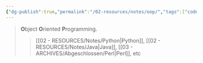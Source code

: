 ```yaml
---
{"dg-publish":true,"permalink":"/02-resources/notes/oop/","tags":["code"],"updated":"2024-08-16T19:20:42.000+02:00"}
---
```


> **O**bject **O**riented **P**rogramming.
>> [[02 - RESOURCES/Notes/Python\|Python]], [[02 - RESOURCES/Notes/Java\|Java]], [[03 - ARCHIVES/Abgeschlossen/Perl\|Perl]], etc